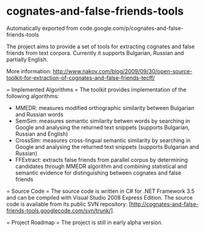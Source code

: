 # cognates-and-false-friends-tools
Automatically exported from code.google.com/p/cognates-and-false-friends-tools

The project aims to provide a set of tools for extracting cognates and false friends from text corpora. Currently it supports Bulgarian, Russian and partially English.

More information: http://www.nakov.com/blog/2009/09/30/open-source-toolkit-for-extraction-of-cognates-and-false-friends-tecff/

= Implemented Algorithms =
The toolkit provides implementation of the following algorithms:

 * MMEDR: measures modified orthographic similarity between Bulgarian and Russian words
 * SemSim: measures semantic similarity betwen words by searching in Google and analysing the returned text snippets (supports Bulgarian, Russian and English)
 * CrossSim: measures cross-lingual semantic similarity by searching in Google and analysing the returned text snippets (supports Bulgarian and Russian)
 * FFExtract: extracts false friends from parallel corpus by determining candidates through MMEDR algorithm and combining statistical and semantic evidence for distinguishing between cognates and false friends

= Source Code =
The source code is written in C# for .NET Framework 3.5 and can be compiled with Visual Studio 2008 Express Edition. The source code is available from its public SVN repository: [http://cognates-and-false-friends-tools.googlecode.com/svn/trunk/].

= Project Roadmap =
The project is still in early alpha version.
